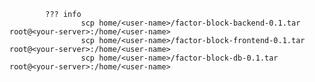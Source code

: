             ??? info
                    scp home/<user-name>/factor-block-backend-0.1.tar root@<your-server>:/home/<user-name>
                    scp home/<user-name>/factor-block-frontend-0.1.tar root@<your-server>:/home/<user-name>
                    scp home/<user-name>/factor-block-db-0.1.tar root@<your-server>:/home/<user-name>